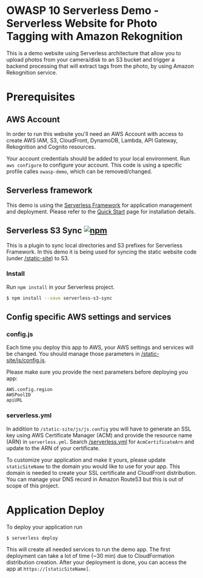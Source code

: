 # OWASP 10 Serverless Demo - Serverless Website for Photo Tagging with Amazon Rekognition
This is a demo website using Serverless architecture that allow you to upload photos from your camera/disk to an S3 bucket and trigger a backend processing that will extract tags from the photo, by using Amazon Rekognition service.

# Prerequisites

## AWS Account

In order to run this website you'll need an AWS Account with access to create AWS IAM, S3, CloudFront, DynamoDB, Lambda, API Gateway, Rekognition and Cognito resources.

Your account credentials should be added to your local environment. Run `aws configure` to configure your account. This code is using a specific profile calles `owasp-demo`, which can be removed/changed.

## Serverless framework

This demo is using the [Serverless Framework](https://serverless.com/) for application management and deployment.
Please refer to the [Quick Start](https://serverless.com/framework/docs/providers/aws/guide/quick-start/) page for installation details.

## Serverless S3 Sync [![npm](https://img.shields.io/npm/v/serverless-s3-sync.svg)](https://www.npmjs.com/package/serverless-s3-sync)

This is a plugin to sync local directories and S3 prefixes for Serverless Framework. In this demo it is being used for syncing the static website code (under [/static-site](static-site)) to S3.

### Install

Run `npm install` in your Serverless project.

```sh
$ npm install --save serverless-s3-sync
```

## Config specific AWS settings and services

### config.js

Each time you deploy this app to AWS, your AWS settings and services will be changed. You should manage those parameters in [/static-site/js/config.js](/static-site/js/config.js).

Please make sure you provide the next parameters before deploying you app:

```
AWS.config.region
AWSPoolID
apiURL
```

### serverless.yml

In addition to ```/static-site/js/js.config``` you will have to generate an SSL key using AWS Certificate Manager (ACM) and provide the resource name (ARN) in ```serverless.yml```. Search [/serverless.yml](/serverless.yml) for ```AcmCertificateArn``` and update to the ARN of your certificate.

To customize your application and make it yours, please update ```staticSiteName``` to the domain you would like to use for your app. This domain is needed to create your SSL certificate and CloudFront distribution.
You can manage your DNS record in Amazon Route53 but this is out of scope of this project.

# Application Deploy

To deploy your application run

```
$ serverless deploy
```

This will create all needed services to run the demo app. The first deployment can take a lot of time (~30 min) due to CloudFormation distribution creation. After your deployment is done, you can access the app at ```https://[staticSiteName]```.
